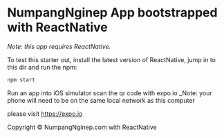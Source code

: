# NumpangNginep App bootstrapped with ReactNative

_Note: this app requires ReactNative._

To test this starter out, install the latest version of ReactNative, jump in to this dir and run the npm:

```bash
npm start
```
Run an app into iOS simulator
scan the qr code with expo.io
_Note: your phone will need to be on the same local network as this computer

please visit https://expo.io

Copyright © NumpangNginep.com with ReactNative
